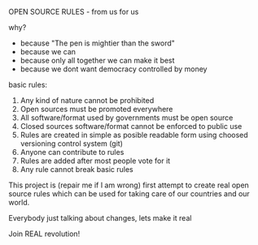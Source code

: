 OPEN SOURCE RULES - from us for us

why?
- because "The pen is mightier than the sword"
- because we can
- because only all together we can make it best
- because we dont want democracy controlled by money


basic rules:

1. Any kind of nature cannot be prohibited
2. Open sources must be promoted everywhere
3. All software/format used by governments must be open source
4. Closed sources software/format cannot be enforced to public use
5. Rules are created in simple as posible readable form using choosed versioning control system (git)
6. Anyone can contribute to rules
7. Rules are added after most people vote for it
8. Any rule cannot break basic rules


This project is (repair me if I am wrong) first attempt to create real open source rules which can be used for taking care of our countries and our world.



Everybody just talking about changes, lets make it real

Join REAL revolution!
